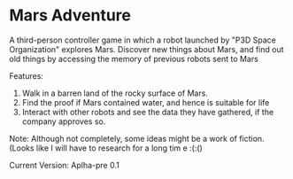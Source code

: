 # Mars Adventure

A third-person controller game in which a robot launched by "P3D Space Organization" explores Mars.
Discover new things about Mars, and find out old things by accessing the memory of previous robots sent to Mars

Features:
1. Walk in a barren land of the rocky surface of Mars.
2. Find the proof if Mars contained water, and hence is suitable for life
3. Interact with other robots and see the data they have gathered, if the company approves so.

Note: Although not completely, some ideas might be a work of fiction.
(Looks like I will have to research for a long tim e :(:()

Current Version: Aplha-pre 0.1
